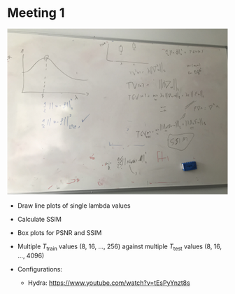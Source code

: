 # Meeting 1

![meeting-1.jpg](meeting-1.jpg)


- Draw line plots of single lambda values

- Calculate SSIM

- Box plots for PSNR and SSIM

- Multiple $T_{\text{train}}$ values (8, 16, ..., 256) against multiple $T_{\text{test}}$ values (8, 16, ..., 4096)

- Configurations:

    - Hydra: https://www.youtube.com/watch?v=tEsPyYnzt8s